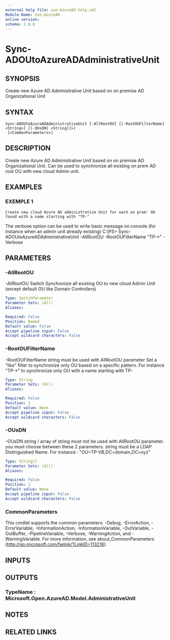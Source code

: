 ```yaml
---
external help file: use-AzureAD-help.xml
Module Name: Use-AzureAD
online version:
schema: 2.0.0
---
```


# Sync-ADOUtoAzureADAdministrativeUnit

## SYNOPSIS
Create new Azure AD Administrative Unit based on on premise AD Organizational Unit

## SYNTAX

```
Sync-ADOUtoAzureADAdministrativeUnit [-AllRootOU] [[-RootOUFilterName] <String>] [[-OUsDN] <String[]>]
 [<CommonParameters>]
```

## DESCRIPTION
Create new Azure AD Administrative Unit based on on premise AD Organizational Unit.
Can be used to synchronize all existing on prem AD root OU with new cloud Admin unit.

## EXAMPLES

### EXEMPLE 1
```
Create new cloud Azure AD administrative Unit for each on prem' OU found with a name starting with "TP-"
```

The verbose option can be used to write basic message on console (for instance when an admin unit already existing)
C:\PS\> Sync-ADOUtoAzureADAdministrativeUnit -AllRootOU -RootOUFilterName "TP-*" -Verbose

## PARAMETERS

### -AllRootOU
-AllRootOU Switch
   Synchronize all existing OU to new cloud Admin Unit (except default OU like Domain Controllers)

```yaml
Type: SwitchParameter
Parameter Sets: (All)
Aliases:

Required: False
Position: Named
Default value: False
Accept pipeline input: False
Accept wildcard characters: False
```

### -RootOUFilterName
-RootOUFilterName string
   must be used with AllRootOU parameter
   Set a "like" filter to synchronize only OU based on a specific pattern.
For instance "TP-*" to synchronize only OU with a name starting with TP-

```yaml
Type: String
Parameter Sets: (All)
Aliases:

Required: False
Position: 1
Default value: None
Accept pipeline input: False
Accept wildcard characters: False
```

### -OUsDN
-OUsDN string / array of string
   must not be used with AllRootOU parameter.
you must choose between these 2 parameters.
   string must be a LDAP Distinguished Name.
For instance : "OU=TP-VB,DC=domain,DC=xyz"

```yaml
Type: String[]
Parameter Sets: (All)
Aliases:

Required: False
Position: 2
Default value: None
Accept pipeline input: False
Accept wildcard characters: False
```

### CommonParameters
This cmdlet supports the common parameters: -Debug, -ErrorAction, -ErrorVariable, -InformationAction, -InformationVariable, -OutVariable, -OutBuffer, -PipelineVariable, -Verbose, -WarningAction, and -WarningVariable.
For more information, see about_CommonParameters (http://go.microsoft.com/fwlink/?LinkID=113216).

## INPUTS

## OUTPUTS

### TypeName : Microsoft.Open.AzureAD.Model.AdministrativeUnit
## NOTES

## RELATED LINKS

